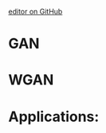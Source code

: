 [editor on GitHub](https://github.com/fsword73/jianyang.github.io/edit/master/GAN.md)

# GAN
# WGAN


# Applications:

